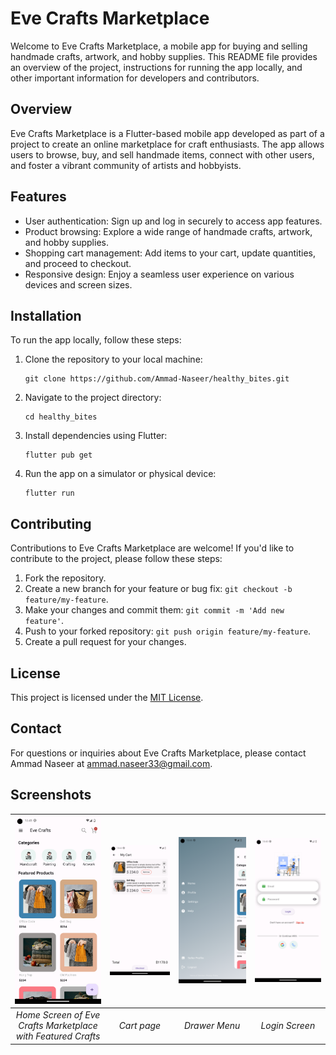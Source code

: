 # Eve Crafts Marketplace

Welcome to Eve Crafts Marketplace, a mobile app for buying and selling handmade crafts, artwork, and hobby supplies. This README file provides an overview of the project, instructions for running the app locally, and other important information for developers and contributors.

## Overview

Eve Crafts Marketplace is a Flutter-based mobile app developed as part of a project to create an online marketplace for craft enthusiasts. The app allows users to browse, buy, and sell handmade items, connect with other users, and foster a vibrant community of artists and hobbyists.

## Features

- User authentication: Sign up and log in securely to access app features.
- Product browsing: Explore a wide range of handmade crafts, artwork, and hobby supplies.
- Shopping cart management: Add items to your cart, update quantities, and proceed to checkout.
- Responsive design: Enjoy a seamless user experience on various devices and screen sizes.

## Installation

To run the app locally, follow these steps:

1. Clone the repository to your local machine:
   ```
   git clone https://github.com/Ammad-Naseer/healthy_bites.git
   ```

2. Navigate to the project directory:
   ```
   cd healthy_bites
   ```

3. Install dependencies using Flutter:
   ```
   flutter pub get
   ```

4. Run the app on a simulator or physical device:
   ```
   flutter run
   ```


## Contributing

Contributions to Eve Crafts Marketplace are welcome! If you'd like to contribute to the project, please follow these steps:

1. Fork the repository.
2. Create a new branch for your feature or bug fix: `git checkout -b feature/my-feature`.
3. Make your changes and commit them: `git commit -m 'Add new feature'`.
4. Push to your forked repository: `git push origin feature/my-feature`.
5. Create a pull request for your changes.

## License

This project is licensed under the [MIT License](LICENSE).

## Contact

For questions or inquiries about Eve Crafts Marketplace, please contact Ammad Naseer at <ammad.naseer33@gmail.com>.

## Screenshots

| ![Home Screen](screenshots/home.png) | ![Cart Screen](screenshots/cart.png) | ![Drawer](screenshots/drawer.png) | ![Login Screen](screenshots/login.png) |
| :-----------------------------------: | :-----------------------------------: | :--------------------------------: | :------------------------------------: |
| *Home Screen of Eve Crafts Marketplace with Featured Crafts* | *Cart page* | *Drawer Menu* | *Login Screen* |
